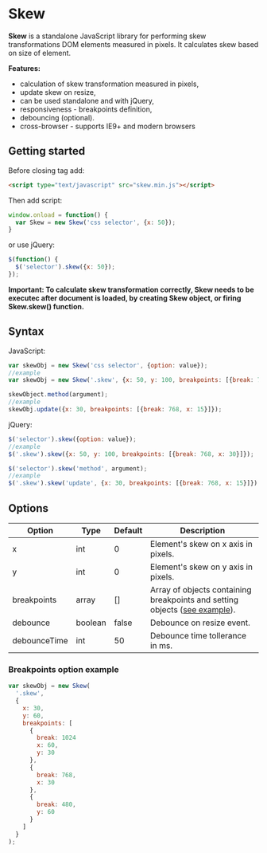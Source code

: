 # Skew

**Skew** is a standalone JavaScript library for performing skew transformations DOM elements measured in pixels. It calculates skew based on size of element.

**Features:**
* calculation of skew transformation measured in pixels,
* update skew on resize,
* can be used standalone and with jQuery,
* responsiveness - breakpoints definition,
* debouncing (optional).
* cross-browser - supports IE9+ and modern browsers

## Getting started
Before closing <body> tag add:
  ```html
  <script type="text/javascript" src="skew.min.js"></script>
  ```
  
  Then add script:
  ```javascript
  window.onload = function() {
    var Skew = new Skew('css selector', {x: 50});
  }
  ```
  or use jQuery:
  ```javascript
  $(function() {
    $('selector').skew({x: 50});
  });
  ```
  **Important: To calculate skew transformation correctly, Skew needs to be executec after document is loaded, by creating Skew object, or firing Skew.skew() function.**
  
## Syntax

JavaScript:
```javascript
var skewObj = new Skew('css selector', {option: value});
//example
var skewObj = new Skew('.skew', {x: 50, y: 100, breakpoints: [{break: 768, x: 30}]});

skewObject.method(argument);
//example
skewObj.update({x: 30, breakpoints: [{break: 768, x: 15}]});
```
jQuery:
```javascript
$('selector').skew({option: value});
//example
$('.skew').skew({x: 50, y: 100, breakpoints: [{break: 768, x: 30}]});

$('selector').skew('method', argument);
//example
$('.skew').skew('update', {x: 30, breakpoints: [{break: 768, x: 15}]});
```
  
  ## Options
  
  Option | Type | Default | Description
  ------------ | ------------- | ------------ | -------------
  x | int | 0 | Element's skew on x axis in pixels.
  y | int | 0 | Element's skew on y axis in pixels.
  breakpoints | array | [] | Array of objects containing breakpoints and setting objects ([see example](#breakpoints-option-example)).
  debounce | boolean | false | Debounce on resize event.
  debounceTime | int | 50 | Debounce time tollerance in ms.
  
  ### Breakpoints option example
  
  ```javascript
  var skewObj = new Skew(
    '.skew',
    {
      x: 30,
      y: 60,
      breakpoints: [
        {
          break: 1024
          x: 60,
          y: 30
        },
        {
          break: 768,
          x: 30
        },
        {
          break: 480,
          y: 60
        }
      ]
    }
  );
  ```
